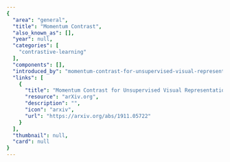 ```yaml
---
{
  "area": "general",
  "title": "Momentum Contrast",
  "also_known_as": [],
  "year": null,
  "categories": [
    "contrastive-learning"
  ],
  "components": [],
  "introduced_by": "momentum-contrast-for-unsupervised-visual-representation-learning",
  "links": [
    {
      "title": "Momentum Contrast for Unsupervised Visual Representation Learning",
      "resource": "arXiv.org",
      "description": "",
      "icon": "arxiv",
      "url": "https://arxiv.org/abs/1911.05722"
    }
  ],
  "thumbnail": null,
  "card": null
}
---
```


